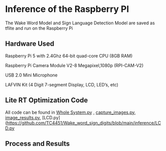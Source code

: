 <h1>Inference of the Raspberry PI</h1>

The Wake Word Model and Sign Language Detection Model are saved as tflite and run on the Raspberry Pi

<h2>Hardware Used</h2>

Raspberry Pi 5 with 2.4Ghz 64-bit quad-core CPU (8GB RAM)

Raspberry Pi Camera Module V2-8 Megapixel,1080p (RPI-CAM-V2)

USB 2.0 Mini Microphone

LAFVIN Kit (4 Digit 7-segment Display, LCD, LED’s, etc)

<h2>Lite RT Optimization Code</h2>

All code can be found in [Whole System.py](https://github.com/TC4451/Wake_word_sign_digits/blob/main/inference/Whole%20System.py) , 
[capture_images.py](https://github.com/TC4451/Wake_word_sign_digits/blob/main/inference/capture_images.py), 
[image_results.py](https://github.com/TC4451/Wake_word_sign_digits/blob/main/inference/Image_results.py), 
[LCD.py](https://github.com/TC4451/Wake_word_sign_digits/blob/main/inference/LCD.py


<h2>Process and Results</h2>


